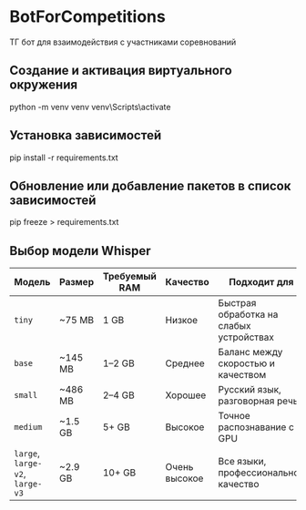 # BotForCompetitions
ТГ бот для взаимодействия с участниками соревнований

## Создание и активация виртуального окружения
python -m venv venv
venv\Scripts\activate

## Установка зависимостей
pip install -r requirements.txt

## Обновление или добавление пакетов в список зависимостей
pip freeze > requirements.txt

## Выбор модели Whisper

| Модель | Размер | Требуемый RAM | Качество | Подходит для |
|--------|--------|---------------|----------|--------------|
| `tiny` | ~75 MB | 1 GB | Низкое | Быстрая обработка на слабых устройствах |
| `base` | ~145 MB | 1–2 GB | Среднее | Баланс между скоростью и качеством |
| `small` | ~486 MB | 2–4 GB | Хорошее | Русский язык, разговорная речь |
| `medium` | ~1.5 GB | 5+ GB | Высокое | Точное распознавание с GPU |
| `large`, `large-v2`, `large-v3` | ~2.9 GB| 10+ GB | Очень высокое | Все языки, профессиональное качество |